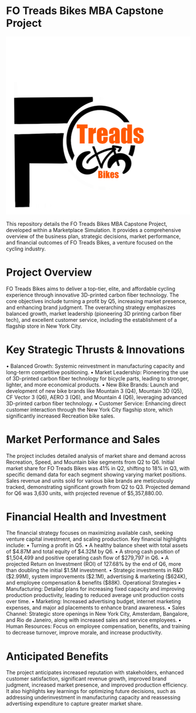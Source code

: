 <h1>FO Treads Bikes MBA Capstone Project</H1> 

![FO Tread Bikes Logo](https://github.com/LashawnFofung/FO-Tread-Bikes/blob/main/FO%20Tread%20Bikes%20Logo%20PNG.png)

This repository details the FO Treads Bikes MBA Capstone Project, developed within a Marketplace Simulation. It provides a comprehensive overview of the business plan, strategic decisions, market performance, and financial outcomes of FO Treads Bikes, a venture focused on the cycling industry.


<h1>Project Overview</h1>
FO Treads Bikes aims to deliver a top-tier, elite, and affordable cycling experience through innovative 3D-printed carbon fiber technology. The core objectives include turning a profit by Q5, increasing market presence, and enhancing brand judgment. The overarching strategy emphasizes balanced growth, market leadership (pioneering 3D printing carbon fiber tech), and excellent customer service, including the establishment of a flagship store in New York City.


<h1>Key Strategic Thrusts & Innovations</h1>
•	Balanced Growth: Systemic reinvestment in manufacturing capacity and long-term competitive positioning.
•	Market Leadership: Pioneering the use of 3D-printed carbon fiber technology for bicycle parts, leading to stronger, lighter, and more economical products.
•	New Bike Brands: Launch and development of new bike brands like Mountain 3 (Q4), Mountain 3D (Q5), CF Vector 3 (Q6), AERO 3 (Q6), and Mountain 4 (Q6), leveraging advanced 3D-printed carbon fiber technology.
•	Customer Service: Enhancing direct customer interaction through the New York City flagship store, which significantly increased Recreation bike sales.


<h1>Market Performance and Sales</h1>
The project includes detailed analysis of market share and demand across Recreation, Speed, and Mountain bike segments from Q2 to Q6. Initial market share for FO Treads Bikes was 41% in Q2, shifting to 18% in Q3, with specific demand data for each segment showing varying market positions. Sales revenue and units sold for various bike brands are meticulously tracked, demonstrating significant growth from Q2 to Q3. Projected demand for Q6 was 3,630 units, with projected revenue of $5,357,880.00.


<h1>Financial Health and Investment</h1>
The financial strategy focuses on maximizing available cash, seeking venture capital investment, and scaling production. Key financial highlights include:
•	Turning a profit in Q5.
•	A healthy balance sheet with total assets of $4.87M and total equity of $4.32M by Q6.
•	A strong cash position of $1,504,499 and positive operating cash flow of $279,797 in Q6.
•	A projected Return on Investment (ROI) of 127.68% by the end of Q6, more than doubling the initial $1.5M investment.
•	Strategic investments in R&D ($2.99M), system improvements ($2.1M), advertising & marketing ($624K), and employee compensation & benefits ($88K).
Operational Strategies
•	Manufacturing: Detailed plans for increasing fixed capacity and improving production productivity, leading to reduced average unit production costs over time.
•	Marketing: Increased advertising budget, internet marketing expenses, and major ad placements to enhance brand awareness.
•	Sales Channel: Strategic store openings in New York City, Amsterdam, Bangalore, and Rio de Janeiro, along with increased sales and service employees.
•	Human Resources: Focus on employee compensation, benefits, and training to decrease turnover, improve morale, and increase productivity.


<h1>Anticipated Benefits</h1>
The project anticipates increased reputation with stakeholders, enhanced customer satisfaction, significant revenue growth, improved brand judgment, increased market presence, and improved production efficiency. It also highlights key learnings for optimizing future decisions, such as addressing underinvestment in manufacturing capacity and reassessing advertising expenditure to capture greater market share.


